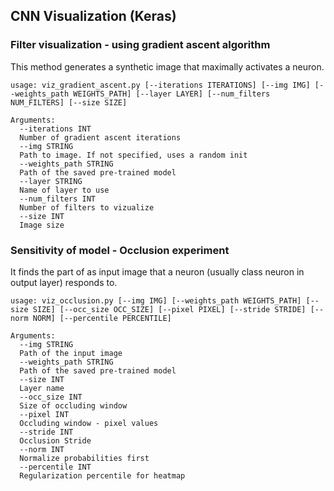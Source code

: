 ## CNN Visualization (Keras) ##

### Filter visualization - using gradient ascent algorithm
  
  This method generates a synthetic image that maximally activates a neuron.


    usage: viz_gradient_ascent.py [--iterations ITERATIONS] [--img IMG] [--weights_path WEIGHTS_PATH] [--layer LAYER] [--num_filters NUM_FILTERS] [--size SIZE]

    Arguments:
      --iterations INT
      Number of gradient ascent iterations
      --img STRING
      Path to image. If not specified, uses a random init
      --weights_path STRING
      Path of the saved pre-trained model
      --layer STRING
      Name of layer to use
      --num_filters INT
      Number of filters to vizualize
      --size INT
      Image size


### Sensitivity of model - Occlusion experiment 
  
  It finds the part of as input image that a neuron (usually class neuron in output layer) responds to.

    usage: viz_occlusion.py [--img IMG] [--weights_path WEIGHTS_PATH] [--size SIZE] [--occ_size OCC_SIZE] [--pixel PIXEL] [--stride STRIDE] [--norm NORM] [--percentile PERCENTILE]

    Arguments:
      --img STRING
      Path of the input image      
      --weights_path STRING   
      Path of the saved pre-trained model      
      --size INT
      Layer name      
      --occ_size INT      
      Size of occluding window      
      --pixel INT
      Occluding window - pixel values      
      --stride INT   
      Occlusion Stride      
      --norm INT
      Normalize probabilities first      
      --percentile INT
      Regularization percentile for heatmap